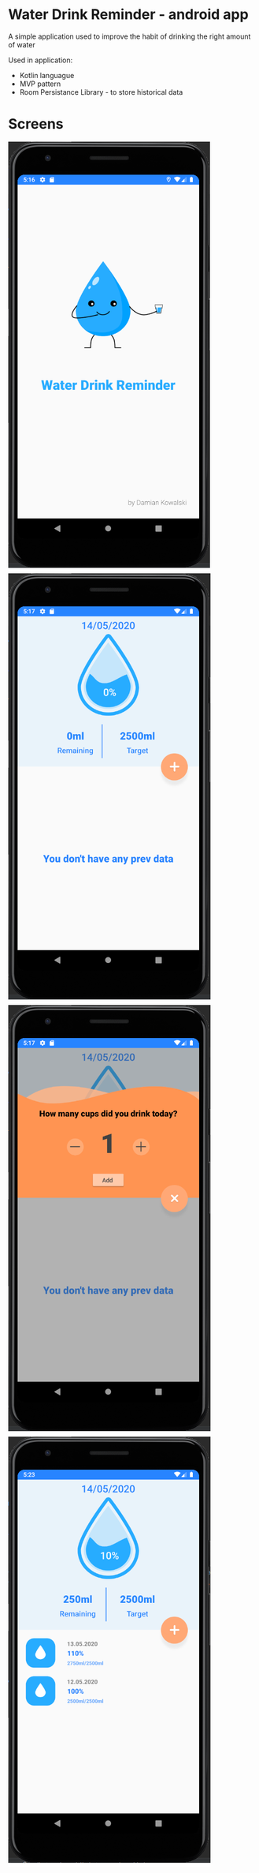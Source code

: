 # Water Drink Reminder - android app

A simple application used to improve the habit of drinking the right amount of water

Used in application:
* Kotlin languague
* MVP pattern
* Room Persistance Library - to store historical data

# Screens
![alt text](screens/splash.png "Splash screen")
![alt text](screens/home.png "Home screen")
![alt text](screens/panel.png "Add water panel screen")
![alt text](screens/home_ext.png "Home screen with historical data")